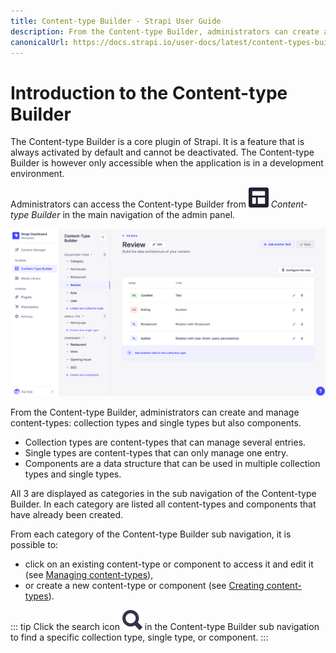 ```yaml
---
title: Content-type Builder - Strapi User Guide
description: From the Content-type Builder, administrators can create and manage content-types (collection types and single types but also components).
canonicalUrl: https://docs.strapi.io/user-docs/latest/content-types-builder/introduction-to-content-types-builder.html
---
```


# Introduction to the Content-type Builder

The Content-type Builder is a core plugin of Strapi. It is a feature that is always activated by default and cannot be deactivated. The Content-type Builder is however only accessible when the application is in a development environment.

Administrators can access the Content-type Builder from ![CTB icon](../assets/icons/content_types_builder.svg) _Content-type Builder_ in the main navigation of the admin panel.

![Content-type Builder interface](../assets/content-types-builder/content-types-builder.png)

From the Content-type Builder, administrators can create and manage content-types: collection types and single types but also components.

- Collection types are content-types that can manage several entries.
- Single types are content-types that can only manage one entry.
- Components are a data structure that can be used in multiple collection types and single types.

All 3 are displayed as categories in the sub navigation of the Content-type Builder. In each category are listed all content-types and components that have already been created.

From each category of the Content-type Builder sub navigation, it is possible to:

- click on an existing content-type or component to access it and edit it (see [Managing content-types](/user-docs/latest/content-types-builder/managing-content-types.md)),
- or create a new content-type or component (see [Creating content-types](/user-docs/latest/content-types-builder/creating-new-content-type.md)).

::: tip
Click the search icon ![Search icon](../assets/icons/search.svg) in the Content-type Builder sub navigation to find a specific collection type, single type, or component.
:::
